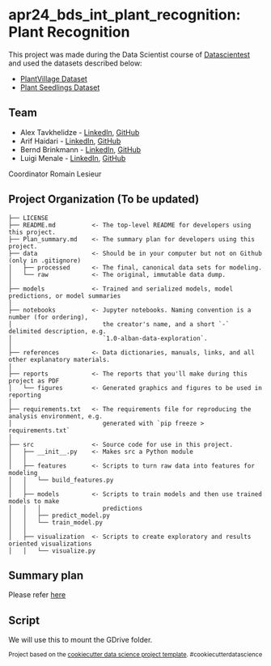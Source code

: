 # apr24_bds_int_plant_recognition: Plant Recognition

This project was made during the Data Scientist course of [Datascientest](https://datascientest.com/en) and used the datasets described below:
- [PlantVillage Dataset](https://www.kaggle.com/datasets/abdallahalidev/plantvillage-dataset)
- [Plant Seedlings Dataset](https://vision.eng.au.dk/plant-seedlings-dataset/)

## Team

- Alex Tavkhelidze - [LinkedIn](https://www.linkedin.com/in/alex-tavkhelidze-07548460/), [GitHub](https://github.com/alexbgg)
- Arif Haidari - [LinkedIn](https://www.linkedin.com/in/arif-haidari/), [GitHub](https://github.com/arifhaidari)
- Bernd Brinkmann - [LinkedIn](https://www.linkedin.com/in/bernd-b-6926b8144/), [GitHub](https://github.com/Bernd-Bri)
- Luigi Menale - [LinkedIn](https://www.linkedin.com/in/lmenale/), [GitHub](https://github.com/lmenale)

Coordinator Romain Lesieur

## Project Organization (To be updated)

    ├── LICENSE
    ├── README.md          <- The top-level README for developers using this project.
    ├── Plan_summary.md    <- The summary plan for developers using this project.
    ├── data               <- Should be in your computer but not on Github (only in .gitignore)
    │   ├── processed      <- The final, canonical data sets for modeling.
    │   └── raw            <- The original, immutable data dump.
    │
    ├── models             <- Trained and serialized models, model predictions, or model summaries
    │
    ├── notebooks          <- Jupyter notebooks. Naming convention is a number (for ordering),
    │                         the creator's name, and a short `-` delimited description, e.g.
    │                         `1.0-alban-data-exploration`.
    │
    ├── references         <- Data dictionaries, manuals, links, and all other explanatory materials.
    │
    ├── reports            <- The reports that you'll make during this project as PDF
    │   └── figures        <- Generated graphics and figures to be used in reporting
    │
    ├── requirements.txt   <- The requirements file for reproducing the analysis environment, e.g.
    │                         generated with `pip freeze > requirements.txt`
    │
    ├── src                <- Source code for use in this project.
    │   ├── __init__.py    <- Makes src a Python module
    │   │
    │   ├── features       <- Scripts to turn raw data into features for modeling
    │   │   └── build_features.py
    │   │
    │   ├── models         <- Scripts to train models and then use trained models to make
    │   │   │                 predictions
    │   │   ├── predict_model.py
    │   │   └── train_model.py
    │   │
    │   ├── visualization  <- Scripts to create exploratory and results oriented visualizations
    │   │   └── visualize.py


## Summary plan
Please refer [here](ROADMAP.md)

## Script
We will use this to mount the GDrive folder.


<p><small>Project based on the <a target="_blank" href="https://drivendata.github.io/cookiecutter-data-science/">cookiecutter data science project template</a>. #cookiecutterdatascience</small></p>
